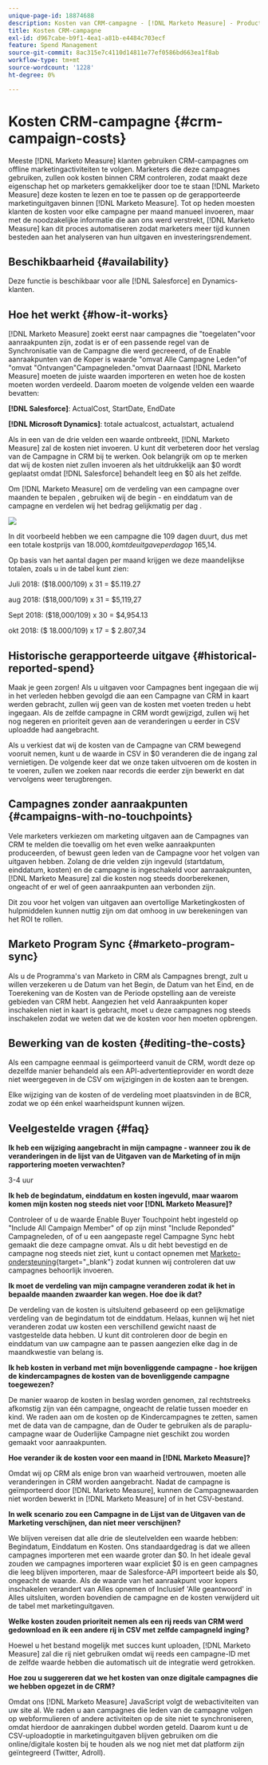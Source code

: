 ```yaml
---
unique-page-id: 18874688
description: Kosten van CRM-campagne - [!DNL Marketo Measure] - Productdocumentatie
title: Kosten CRM-campagne
exl-id: d967cabe-b9f1-4ea1-a81b-e4484c703ecf
feature: Spend Management
source-git-commit: 8ac315e7c4110d14811e77ef0586bd663ea1f8ab
workflow-type: tm+mt
source-wordcount: '1228'
ht-degree: 0%

---
```


# Kosten CRM-campagne {#crm-campaign-costs}

Meeste [!DNL Marketo Measure] klanten gebruiken CRM-campagnes om offline marketingactiviteiten te volgen. Marketers die deze campagnes gebruiken, zullen ook kosten binnen CRM controleren, zodat maakt deze eigenschap het op marketers gemakkelijker door toe te staan [!DNL Marketo Measure] deze kosten te lezen en toe te passen op de gerapporteerde marketinguitgaven binnen [!DNL Marketo Measure]. Tot op heden moesten klanten de kosten voor elke campagne per maand manueel invoeren, maar met de noodzakelijke informatie die aan ons werd verstrekt, [!DNL Marketo Measure] kan dit proces automatiseren zodat marketers meer tijd kunnen besteden aan het analyseren van hun uitgaven en investeringsrendement.

## Beschikbaarheid {#availability}

Deze functie is beschikbaar voor alle [!DNL Salesforce] en Dynamics-klanten.

## Hoe het werkt {#how-it-works}

[!DNL Marketo Measure] zoekt eerst naar campagnes die &quot;toegelaten&quot;voor aanraakpunten zijn, zodat is er of een passende regel van de Synchronisatie van de Campagne die werd gecreeerd, of de Enable aanraakpunten van de Koper is waarde &quot;omvat Alle Campagne Leden&quot;of &quot;omvat &quot;Ontvangen&quot;Campagneleden.&quot;omvat Daarnaast [!DNL Marketo Measure] moeten de juiste waarden importeren en weten hoe de kosten moeten worden verdeeld. Daarom moeten de volgende velden een waarde bevatten:

**[!DNL Salesforce]**: ActualCost, StartDate, EndDate

**[!DNL Microsoft Dynamics]**: totale actualcost, actualstart, actualend

Als in een van de drie velden een waarde ontbreekt, [!DNL Marketo Measure] zal de kosten niet invoeren. U kunt dit verbeteren door het verslag van de Campagne in CRM bij te werken. Ook belangrijk om op te merken dat wij de kosten niet zullen invoeren als het uitdrukkelijk aan $0 wordt geplaatst omdat [!DNL Salesforce] behandelt leeg en $0 als het zelfde.

Om [!DNL Marketo Measure] om de verdeling van een campagne over maanden te bepalen , gebruiken wij de begin - en einddatum van de campagne en verdelen wij het bedrag gelijkmatig per dag .

![](assets/1.jpg)

In dit voorbeeld hebben we een campagne die 109 dagen duurt, dus met een totale kostprijs van $18.000, komt de uitgave per dag op ~$165,14.

Op basis van het aantal dagen per maand krijgen we deze maandelijkse totalen, zoals u in de tabel kunt zien:

Juli 2018: ($18.000/109) x 31 = $5.119.27

aug 2018: ($18,000/109) x 31 = $5,119,27

Sept 2018: ($18,000/109) x 30 = $4,954.13

okt 2018: ($ 18.000/109) x 17 = $ 2.807,34

## Historische gerapporteerde uitgave {#historical-reported-spend}

Maak je geen zorgen! Als u uitgaven voor Campagnes bent ingegaan die wij in het verleden hebben gevolgd die aan een Campagne van CRM in kaart werden gebracht, zullen wij geen van de kosten met voeten treden u hebt ingegaan. Als de zelfde campagne in CRM wordt gewijzigd, zullen wij het nog negeren en prioriteit geven aan de veranderingen u eerder in CSV uploadde had aangebracht.

Als u verkiest dat wij de kosten van de Campagne van CRM bewegend vooruit nemen, kunt u de waarde in CSV in $0 veranderen die de ingang zal vernietigen. De volgende keer dat we onze taken uitvoeren om de kosten in te voeren, zullen we zoeken naar records die eerder zijn bewerkt en dat vervolgens weer terugbrengen.

## Campagnes zonder aanraakpunten {#campaigns-with-no-touchpoints}

Vele marketers verkiezen om marketing uitgaven aan de Campagnes van CRM te melden die toevallig om het even welke aanraakpunten produceerden, of bewust geen leden van de Campagne voor het volgen van uitgaven hebben. Zolang de drie velden zijn ingevuld (startdatum, einddatum, kosten) en de campagne is ingeschakeld voor aanraakpunten, [!DNL Marketo Measure] zal die kosten nog steeds doorberekenen, ongeacht of er wel of geen aanraakpunten aan verbonden zijn.

Dit zou voor het volgen van uitgaven aan overtollige Marketingkosten of hulpmiddelen kunnen nuttig zijn om dat omhoog in uw berekeningen van het ROI te rollen.

## Marketo Program Sync {#marketo-program-sync}

Als u de Programma&#39;s van Marketo in CRM als Campagnes brengt, zult u willen verzekeren u de Datum van het Begin, de Datum van het Eind, en de Toerekening van de Kosten van de Periode opstelling aan de vereiste gebieden van CRM hebt. Aangezien het veld Aanraakpunten koper inschakelen niet in kaart is gebracht, moet u deze campagnes nog steeds inschakelen zodat we weten dat we de kosten voor hen moeten opbrengen.

## Bewerking van de kosten {#editing-the-costs}

Als een campagne eenmaal is geïmporteerd vanuit de CRM, wordt deze op dezelfde manier behandeld als een API-advertentieprovider en wordt deze niet weergegeven in de CSV om wijzigingen in de kosten aan te brengen.

Elke wijziging van de kosten of de verdeling moet plaatsvinden in de BCR, zodat we op één enkel waarheidspunt kunnen wijzen.

## Veelgestelde vragen {#faq}

**Ik heb een wijziging aangebracht in mijn campagne - wanneer zou ik de veranderingen in de lijst van de Uitgaven van de Marketing of in mijn rapportering moeten verwachten?**

3-4 uur

**Ik heb de begindatum, einddatum en kosten ingevuld, maar waarom komen mijn kosten nog steeds niet voor [!DNL Marketo Measure]?**

Controleer of u de waarde Enable Buyer Touchpoint hebt ingesteld op &quot;Include All Campaign Member&quot; of op zijn minst &quot;Include Reponded&quot; Campagneleden, of of u een aangepaste regel Campagne Sync hebt gemaakt die deze campagne omvat. Als u dit hebt bevestigd en de campagne nog steeds niet ziet, kunt u contact opnemen met [Marketo-ondersteuning](https://nation.marketo.com/t5/support/ct-p/Support){target="_blank"} zodat kunnen wij controleren dat uw campagnes behoorlijk invoeren.

**Ik moet de verdeling van mijn campagne veranderen zodat ik het in bepaalde maanden zwaarder kan wegen. Hoe doe ik dat?**

De verdeling van de kosten is uitsluitend gebaseerd op een gelijkmatige verdeling van de begindatum tot de einddatum. Helaas, kunnen wij het niet veranderen zodat uw kosten een verschillend gewicht naast de vastgestelde data hebben. U kunt dit controleren door de begin en einddatum van uw campagne aan te passen aangezien elke dag in de maandkwestie van belang is.

**Ik heb kosten in verband met mijn bovenliggende campagne - hoe krijgen de kindercampagnes de kosten van de bovenliggende campagne toegewezen?**

De manier waarop de kosten in beslag worden genomen, zal rechtstreeks afkomstig zijn van één campagne, ongeacht de relatie tussen moeder en kind. We raden aan om de kosten op de Kindercampagnes te zetten, samen met de data van de campagne, dan de Ouder te gebruiken als de paraplu-campagne waar de Ouderlijke Campagne niet geschikt zou worden gemaakt voor aanraakpunten.

**Hoe verander ik de kosten voor een maand in [!DNL Marketo Measure]?**

Omdat wij op CRM als enige bron van waarheid vertrouwen, moeten alle veranderingen in CRM worden aangebracht. Nadat de campagne is geïmporteerd door [!DNL Marketo Measure], kunnen de Campagnewaarden niet worden bewerkt in [!DNL Marketo Measure] of in het CSV-bestand.

**In welk scenario zou een Campagne in de Lijst van de Uitgaven van de Marketing verschijnen, dan niet meer verschijnen?**

We blijven vereisen dat alle drie de sleutelvelden een waarde hebben: Begindatum, Einddatum en Kosten. Ons standaardgedrag is dat we alleen campagnes importeren met een waarde groter dan $0. In het ideale geval zouden we campagnes importeren waar expliciet $0 is en geen campagnes die leeg blijven importeren, maar de Salesforce-API importeert beide als $0, ongeacht de waarde. Als de waarde van het aanraakpunt voor kopers inschakelen verandert van Alles opnemen of Inclusief &#39;Alle geantwoord&#39; in Alles uitsluiten, worden bovendien de campagne en de kosten verwijderd uit de tabel met marketinguitgaven.

**Welke kosten zouden prioriteit nemen als een rij reeds van CRM werd gedownload en ik een andere rij in CSV met zelfde campagneId inging?**

Hoewel u het bestand mogelijk met succes kunt uploaden, [!DNL Marketo Measure] zal die rij niet gebruiken omdat wij reeds een campagne-ID met de zelfde waarde hebben die automatisch uit de integratie werd getrokken.

**Hoe zou u suggereren dat we het kosten van onze digitale campagnes die we hebben opgezet in de CRM?**

Omdat ons [!DNL Marketo Measure] JavaScript volgt de webactiviteiten van uw site al. We raden u aan campagnes die leden van de campagne volgen op webformulieren of andere activiteiten op de site niet te synchroniseren, omdat hierdoor de aanrakingen dubbel worden geteld. Daarom kunt u de CSV-uploadoptie in marketinguitgaven blijven gebruiken om die online/digitale kosten bij te houden als we nog niet met dat platform zijn geïntegreerd (Twitter, Adroll).
